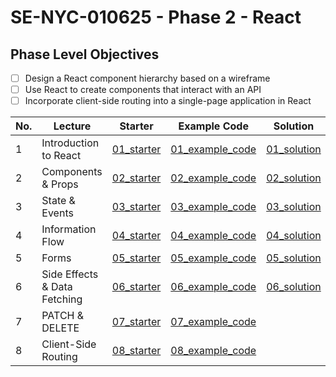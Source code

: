 # SE-NYC-010625 - Phase 2 - React

## Phase Level Objectives

- [ ] Design a React component hierarchy based on a wireframe
- [ ] Use React to create components that interact with an API
- [ ] Incorporate client-side routing into a single-page application in React

|No. | Lecture                          | Starter 	| Example Code 	| Solution 	|
|----|------------------------------	|:-----:	|--------	|---------	|
|1 | Introduction to React              |[01_starter](https://github.com/RikkuX491/SE-NYC-010625-Phase-2/tree/01_starter)|[01_example_code](https://github.com/RikkuX491/SE-NYC-010625-Phase-2/tree/01_example_code)|[01_solution](https://github.com/RikkuX491/SE-NYC-010625-Phase-2/tree/01_solution)|
|2 | Components & Props                 |[02_starter](https://github.com/RikkuX491/SE-NYC-010625-Phase-2/tree/02_starter)|[02_example_code](https://github.com/RikkuX491/SE-NYC-010625-Phase-2/tree/02_example_code)|[02_solution](https://github.com/RikkuX491/SE-NYC-010625-Phase-2/tree/02_solution)|
|3 | State & Events                     |[03_starter](https://github.com/RikkuX491/SE-NYC-010625-Phase-2/tree/03_starter)|[03_example_code](https://github.com/RikkuX491/SE-NYC-010625-Phase-2/tree/03_example_code)|[03_solution](https://github.com/RikkuX491/SE-NYC-010625-Phase-2/tree/03_solution)|
|4 | Information Flow                   |[04_starter](https://github.com/RikkuX491/SE-NYC-010625-Phase-2/tree/04_starter)|[04_example_code](https://github.com/RikkuX491/SE-NYC-010625-Phase-2/tree/04_example_code)|[04_solution](https://github.com/RikkuX491/SE-NYC-010625-Phase-2/tree/04_solution)|
|5 | Forms                              |[05_starter](https://github.com/RikkuX491/SE-NYC-010625-Phase-2/tree/05_starter)|[05_example_code](https://github.com/RikkuX491/SE-NYC-010625-Phase-2/tree/05_example_code)|[05_solution](https://github.com/RikkuX491/SE-NYC-010625-Phase-2/tree/05_solution)|
|6 | Side Effects & Data Fetching       |[06_starter](https://github.com/RikkuX491/SE-NYC-010625-Phase-2/tree/06_starter)|[06_example_code](https://github.com/RikkuX491/SE-NYC-010625-Phase-2/tree/06_example_code)|[06_solution](https://github.com/RikkuX491/SE-NYC-010625-Phase-2/tree/06_solution)|
|7 | PATCH & DELETE                     |[07_starter](https://github.com/RikkuX491/SE-NYC-010625-Phase-2/tree/07_starter)|[07_example_code](https://github.com/RikkuX491/SE-NYC-010625-Phase-2/tree/07_example_code)||
|8 | Client-Side Routing                |[08_starter](https://github.com/RikkuX491/SE-NYC-010625-Phase-2/tree/08_starter)|[08_example_code](https://github.com/RikkuX491/SE-NYC-010625-Phase-2/tree/08_example_code)||
